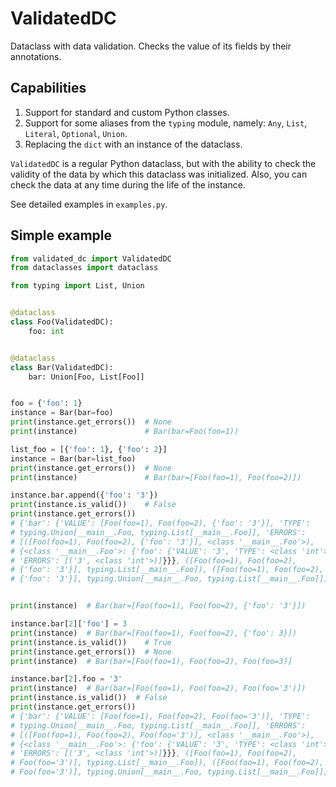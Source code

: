 # ValidatedDC

Dataclass with data validation.
Checks the value of its fields by their annotations.

## Capabilities

1. Support for standard and custom Python classes.
2. Support for some aliases from the `typing` module, namely: `Any`, `List`, `Literal`, `Optional`, `Union`.
3. Replacing the `dict` with an instance of the dataclass.

`ValidatedDC` is a regular Python dataclass, but with the ability to check the validity of the data by which this dataclass was initialized. Also, you can check the data at any time during the life of the instance.

See detailed examples in `examples.py`.

## Simple example

```python
from validated_dc import ValidatedDC
from dataclasses import dataclass

from typing import List, Union


@dataclass
class Foo(ValidatedDC):
    foo: int


@dataclass
class Bar(ValidatedDC):
    bar: Union[Foo, List[Foo]]


foo = {'foo': 1}
instance = Bar(bar=foo)
print(instance.get_errors())  # None
print(instance)               # Bar(bar=Foo(foo=1))

list_foo = [{'foo': 1}, {'foo': 2}]
instance = Bar(bar=list_foo)
print(instance.get_errors())  # None
print(instance)               # Bar(bar=[Foo(foo=1), Foo(foo=2)])

instance.bar.append({'foo': '3'})
print(instance.is_valid())    # False
print(instance.get_errors())
# {'bar': {'VALUE': [Foo(foo=1), Foo(foo=2), {'foo': '3'}], 'TYPE':
# typing.Union[__main__.Foo, typing.List[__main__.Foo]], 'ERRORS':
# [([Foo(foo=1), Foo(foo=2), {'foo': '3'}], <class '__main__.Foo'>),
# {<class '__main__.Foo'>: {'foo': {'VALUE': '3', 'TYPE': <class 'int'>,
# 'ERRORS': [('3', <class 'int'>)]}}}, ([Foo(foo=1), Foo(foo=2),
# {'foo': '3'}], typing.List[__main__.Foo]), ([Foo(foo=1), Foo(foo=2),
# {'foo': '3'}], typing.Union[__main__.Foo, typing.List[__main__.Foo]])]}}


print(instance)  # Bar(bar=[Foo(foo=1), Foo(foo=2), {'foo': '3'}])

instance.bar[2]['foo'] = 3
print(instance)  # Bar(bar=[Foo(foo=1), Foo(foo=2), {'foo': 3}])
print(instance.is_valid())    # True
print(instance.get_errors())  # None
print(instance)  # Bar(bar=[Foo(foo=1), Foo(foo=2), Foo(foo=3)]

instance.bar[2].foo = '3'
print(instance)  # Bar(bar=[Foo(foo=1), Foo(foo=2), Foo(foo='3')])
print(instance.is_valid())  # False
print(instance.get_errors())
# {'bar': {'VALUE': [Foo(foo=1), Foo(foo=2), Foo(foo='3')], 'TYPE':
# typing.Union[__main__.Foo, typing.List[__main__.Foo]], 'ERRORS':
# [([Foo(foo=1), Foo(foo=2), Foo(foo='3')], <class '__main__.Foo'>),
# {<class '__main__.Foo'>: {'foo': {'VALUE': '3', 'TYPE': <class 'int'>,
# 'ERRORS': [('3', <class 'int'>)]}}}, ([Foo(foo=1), Foo(foo=2),
# Foo(foo='3')], typing.List[__main__.Foo]), ([Foo(foo=1), Foo(foo=2),
# Foo(foo='3')], typing.Union[__main__.Foo, typing.List[__main__.Foo]])]}}
```
